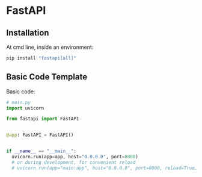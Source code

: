 # FastAPI

## Installation
At cmd line, inside an environment:

```python
pip install "fastapi[all]"
```

## Basic Code Template
Basic code:

```python
# main.py
import uvicorn

from fastapi import FastAPI


@app: FastAPI = FastAPI()


if __name__ == "__main__":
  uvicorn.run(app=app, host="0.0.0.0", port=8000)
  # or during development, for convenient reload
  # uvicorn.run(app="main:app", host="0.0.0.0", port=8000, reload=True)
```

